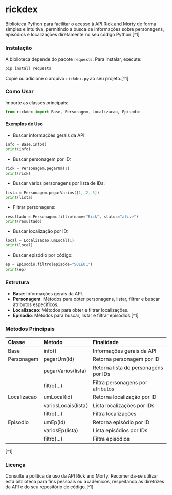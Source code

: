 # rickdex

Biblioteca Python para facilitar o acesso à [API Rick and Morty](https://rickandmortyapi.com/) de forma simples e intuitiva, permitindo a busca de informações sobre personagens, episódios e localizações diretamente no seu código Python.[^1]

### Instalação

A biblioteca depende do pacote `requests`. Para instalar, execute:

```bash
pip install requests
```

Copie ou adicione o arquivo `rickdex.py` ao seu projeto.[^1]

### Como Usar

Importe as classes principais:

```python
from rickdex import Base, Personagem, Localizacao, Episodio
```


#### Exemplos de Uso

- Buscar informações gerais da API:

```python
info = Base.info()
print(info)
```

- Buscar personagem por ID:

```python
rick = Personagem.pegarUm(1)
print(rick)
```

- Buscar vários personagens por lista de IDs:

```python
lista = Personagem.pegarVarios([1, 2, 3])
print(lista)
```

- Filtrar personagens:

```python
resultado = Personagem.filtro(name="Rick", status="alive")
print(resultado)
```

- Buscar localização por ID:

```python
local = Localizacao.umLocal(1)
print(local)
```

- Buscar episódio por código:

```python
ep = Episodio.filtro(episode="S01E01")
print(ep)
```


### Estrutura

- **Base**: Informações gerais da API.
- **Personagem**: Métodos para obter personagens, listar, filtrar e buscar atributos específicos.
- **Localizacao**: Métodos para obter e filtrar localizações.
- **Episodio**: Métodos para buscar, listar e filtrar episódios.[^1]


### Métodos Principais

| Classe | Método | Finalidade |
| :-- | :-- | :-- |
| Base | info() | Informações gerais da API |
| Personagem | pegarUm(id) | Retorna personagem por ID |
|  | pegarVarios(lista) | Retorna lista de personagens por IDs |
|  | filtro(...) | Filtra personagens por atributos |
| Localizacao | umLocal(id) | Retorna localização por ID |
|  | variosLocais(lista) | Lista localizações por IDs |
|  | filtro(...) | Filtra localizações |
| Episodio | umEp(id) | Retorna episódio por ID |
|  | variosEp(lista) | Lista episódios por IDs |
|  | filtro(...) | Filtra episódios |

[^1]

### Licença

Consulte a política de uso da API Rick and Morty. Recomenda-se utilizar esta biblioteca para fins pessoais ou acadêmicos, respeitando as diretrizes da API e do seu repositório de código.[^1]